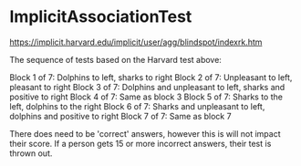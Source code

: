# ImplicitAssociationTest

https://implicit.harvard.edu/implicit/user/agg/blindspot/indexrk.htm

The sequence of tests based on the Harvard test above:

Block 1 of 7: Dolphins to left, sharks to right
Block 2 of 7: Unpleasant to left, pleasant to right
Block 3 of 7: Dolphins and unpleasant to left, sharks and positive to right
Block 4 of 7: Same as block 3
Block 5 of 7: Sharks to the left, dolphins to the right
Block 6 of 7: Sharks and unpleasant to left, dolphins and positive to right
Block 7 of 7:  Same as block 7

There does need to be 'correct' answers, however this is will not impact their score. If a person gets 15 or more incorrect answers, their test is thrown out.
